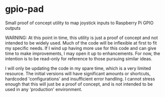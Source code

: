 # gpio-pad
Small proof of concept utility to map joystick inputs to Raspberry Pi GPIO outputs

WARNING: At this point in time, this utility is just a proof of concept and not intended to be widely used. Much of the code will be inflexible at first to fit my specific needs. If I wind up having more use for this code and can give time to make improvements, I may open it up to enhancements. For now, the intention is to be read-only for reference to those pursuing similar ideas.

I will only be updating the code in my spare time, which is a very limited resource. The initial versions will have significant amounts or shortcuts, hardcoded 'configurations' and insufficient error handling. I cannot stress enough that this will just be a proof of concept, and is not intended to be used in any 'production' environment.
